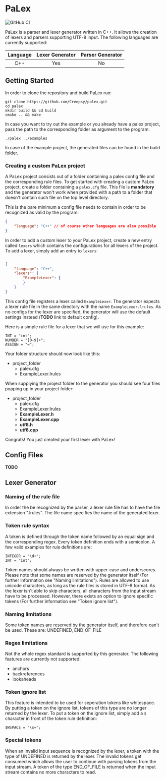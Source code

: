 # PaLex
![GitHub CI](https://github.com/Creepsy/palex/actions/workflows/tests.yml/badge.svg)

PaLex is a parser and lexer generator written in C++. It allows the creation of lexers and parsers supporting UTF-8 input. The following languages are currently supported:

| Language | Lexer Generator | Parser Generator |
| :------: | :-------------: | :--------------: |
| C++      | Yes             | No               |

## Getting Started

In order to clone the repository and build PaLex run: 
```
git clone https://github.com/Creepsy/palex.git
cd palex
mkdir build && cd build
cmake .. && make
```

In case you want to try out the example or you already have a palex project, pass the path to the corresponding folder as argument to the program:

```
./palex ../examples
```

In case of the example project, the generated files can be found in the build folder.

### Creating a custom PaLex project
A PaLex project consists out of a folder containing a palex config file and the corresponding rule files. To get started with creating a custom PaLex project, create a folder containing a `palex.cfg` file. This file is **mandatory** and the generator won't work when provided with a path to a folder that doesn't contain such file on the top level directory.

This is the bare minimum a config file needs to contain in order to be recognized as valid by the program:

```json
{
    "language": "C++" // of course other languages are also possible
}
```

In order to add a custom lexer to your PaLex project, create a new entry called `lexers` which contains the configurations for all lexers of the project. To add a lexer, simply add an entry to `lexers`:

```json

{
    "language": "C++",
    "lexers": {
        "ExampleLexer": {
        }
    }
}
```

This config file registers a lexer called `ExampleLexer`. The generator expects a lexer rule file in the same directory with the name `ExampleLexer.lrules`. As no configs for the lexer are specified, the generator will use the default settings instead (**TODO** link to default config).

Here is a simple rule file for a lexer that we will use for this example:
```
INT = "int";
NUMBER = "[0-9]+";
ASSIGN = "=";
```

Your folder structure should now look like this:
- project_folder
  - palex.cfg
  - ExampleLexer.lrules

When supplying the project folder to the generator you should see four files popping up in your project folder:
- project_folder
  - palex.cfg
  - ExampleLexer.lrules
  - **ExampleLexer.h**
  - **ExampleLexer.cpp**
  - **utf8.h**          
  - **utf8.cpp**        

Congrats! You just created your first lexer with PaLex!

## Config Files
**TODO**


## Lexer Generator

### Naming of the rule file
In order the be recognized by the parser, a lexer rule file has to have the file extension ".lrules". The file name specifies the name of the generated lexer.

### Token rule syntax
A token is defined through the token name followed by an equal sign and the corresponding regex. Every token definition ends with a semicolon. A few valid examples for rule definitions are:

```
INTEGER = "\d+";
INT = "int";
```

Token names should always be written with upper-case and underscores. Please note that some names are reserved by the generator itself (For further information see "Naming limitations"). Rules are allowed to use unicode characters, as long as the rule files is stored in UTF-8 format.
As the lexer isn't able to skip characters, all characters from the input stream have to be processed. However, there exists an option to ignore specific tokens (For further information see "Token ignore list").

### Naming limitations
Some token names are reserved by the generator itself, and therefore can't be used. These are: UNDEFINED, END_OF_FILE

### Regex limitations
Not the whole regex standard is supported by this generator. The following features are currently not supported:
- anchors
- backreferences
- lookaheads

### Token ignore list
This feature is intended to be used for seperation tokens like whitespace. By putting a token on the ignore list, tokens of this type are no longer returned by the lexer. To put a token on the ignore list, simply add a `$` character in front of the token rule definition:
```
$WSPACE = "\s+";
```

### Special tokens
When an invalid input sequence is recognized by the lexer, a token with the type of UNDEFINED is returned by the lexer. The invalid tokens get consumed which allows the user to continue with parsing tokens from the input stream. A token of the type END_OF_FILE is returned when the input stream contains no more characters to read.
